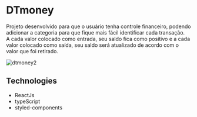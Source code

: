 # DTmoney

Projeto desenvolvido para que o usuário tenha controle financeiro, podendo adicionar a categoria para que fique mais fácil identificar cada transação.
<br>
A cada valor colocado como entrada, seu saldo fica como positivo e a cada valor colocado como saída, seu saldo será atualizado de acordo com o valor que foi retirado.

![dtmoney2](https://user-images.githubusercontent.com/91329679/191025654-91ddc2c2-d206-4e58-a021-2a6fa8e9df16.png)


## Technologies

- ReactJs
- typeScript
- styled-components
